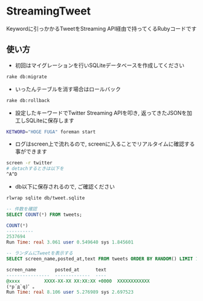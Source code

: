 # StreamingTweet
Keywordに引っかかるTweetをStreaming API経由で持ってくるRubyコードです

## 使い方

* 初回はマイグレーションを行いSQLiteデータベースを作成してください
```bash
rake db:migrate
```

* いったんテーブルを消す場合はロールバック

```bash
rake db:rollback
```

* 設定したキーワードでTwitter Streaming APIを叩き, 返ってきたJSONを加工しSQLiteに保存します

```bash
KETWORD="HOGE FUGA" foreman start
```

* ログはscreen上で流れるので, screenに入ることでリアルタイムに確認する事ができます

```bash
screen -r twitter
# detachするときは以下を
^A^D
```

* db以下に保存されるので, ご確認ください

```bash
rlwrap sqlite db/tweet.sqlite
```

```sql
-- 件数を確認
SELECT COUNT(*) FROM tweets;

COUNT(*)
----------
2537694
Run Time: real 3.061 user 0.549640 sys 1.845601

-- ランダムにTweetを表示する
SELECT screen_name,posted_at,text FROM tweets ORDER BY RANDOM() LIMIT 1;

screen_name       posted_at      text
----------------  -------------  ----
@xxxx         XXXX-XX-XX XX:XX:XX +0000  XXXXXXXXXXXX
(*p´д`q)゜。
Run Time: real 8.106 user 5.276989 sys 2.697523
```

